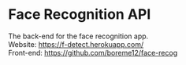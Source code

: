 # Face Recognition API
The back-end for the face recognition app. <br/>
Website: https://f-detect.herokuapp.com/ <br/>
Front-end: https://github.com/boreme12/face-recog

